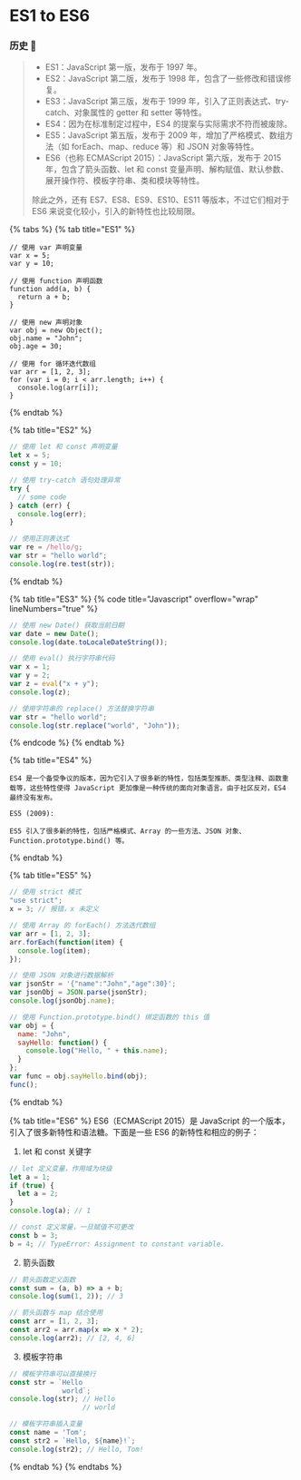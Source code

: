 # ES1 to ES6

### 历史 :tada:

> * ES1：JavaScript 第一版，发布于 1997 年。
> * ES2：JavaScript 第二版，发布于 1998 年，包含了一些修改和错误修复。
> * ES3：JavaScript 第三版，发布于 1999 年，引入了正则表达式、try-catch、对象属性的 getter 和 setter 等特性。
> * ES4：因为在标准制定过程中，ES4 的提案与实际需求不符而被废除。
> * ES5：JavaScript 第五版，发布于 2009 年，增加了严格模式、数组方法（如 forEach、map、reduce 等）和 JSON 对象等特性。
> * ES6（也称 ECMAScript 2015）：JavaScript 第六版，发布于 2015 年，包含了箭头函数、let 和 const 变量声明、解构赋值、默认参数、展开操作符、模板字符串、类和模块等特性。
>
> 除此之外，还有 ES7、ES8、ES9、ES10、ES11 等版本，不过它们相对于 ES6 来说变化较小，引入的新特性也比较局限。

{% tabs %}
{% tab title="ES1" %}
```
// 使用 var 声明变量
var x = 5;
var y = 10;

// 使用 function 声明函数
function add(a, b) {
  return a + b;
}

// 使用 new 声明对象
var obj = new Object();
obj.name = "John";
obj.age = 30;

// 使用 for 循环迭代数组
var arr = [1, 2, 3];
for (var i = 0; i < arr.length; i++) {
  console.log(arr[i]);
}

```
{% endtab %}

{% tab title="ES2" %}
```javascript
// 使用 let 和 const 声明变量
let x = 5;
const y = 10;

// 使用 try-catch 语句处理异常
try {
  // some code
} catch (err) {
  console.log(err);
}

// 使用正则表达式
var re = /hello/g;
var str = "hello world";
console.log(re.test(str));

```
{% endtab %}

{% tab title="ES3" %}
{% code title="Javascript" overflow="wrap" lineNumbers="true" %}
```javascript
// 使用 new Date() 获取当前日期
var date = new Date();
console.log(date.toLocaleDateString());

// 使用 eval() 执行字符串代码
var x = 1;
var y = 2;
var z = eval("x + y");
console.log(z);

// 使用字符串的 replace() 方法替换字符串
var str = "hello world";
console.log(str.replace("world", "John"));

```
{% endcode %}
{% endtab %}

{% tab title="ES4" %}
```
ES4 是一个备受争议的版本，因为它引入了很多新的特性，包括类型推断、类型注释、函数重载等，这些特性使得 JavaScript 更加像是一种传统的面向对象语言。由于社区反对，ES4 最终没有发布。

ES5 (2009):

ES5 引入了很多新的特性，包括严格模式、Array 的一些方法、JSON 对象、Function.prototype.bind() 等。
```
{% endtab %}

{% tab title="ES5" %}
```javascript
// 使用 strict 模式
"use strict";
x = 3; // 报错，x 未定义

// 使用 Array 的 forEach() 方法迭代数组
var arr = [1, 2, 3];
arr.forEach(function(item) {
  console.log(item);
});

// 使用 JSON 对象进行数据解析
var jsonStr = '{"name":"John","age":30}';
var jsonObj = JSON.parse(jsonStr);
console.log(jsonObj.name);

// 使用 Function.prototype.bind() 绑定函数的 this 值
var obj = {
  name: "John",
  sayHello: function() {
    console.log("Hello, " + this.name);
  }
};
var func = obj.sayHello.bind(obj);
func();
```
{% endtab %}

{% tab title="ES6" %}
ES6（ECMAScript 2015）是 JavaScript 的一个版本，引入了很多新特性和语法糖。下面是一些 ES6 的新特性和相应的例子：

1. let 和 const 关键字

```javascript
// let 定义变量，作用域为块级
let a = 1;
if (true) {
  let a = 2;
}
console.log(a); // 1

// const 定义常量，一旦赋值不可更改
const b = 3;
b = 4; // TypeError: Assignment to constant variable.


```

2. 箭头函数

```javascript
// 箭头函数定义函数
const sum = (a, b) => a + b;
console.log(sum(1, 2)); // 3

// 箭头函数与 map 结合使用
const arr = [1, 2, 3];
const arr2 = arr.map(x => x * 2);
console.log(arr2); // [2, 4, 6]


```

3. 模板字符串

```javascript
// 模板字符串可以直接换行
const str = `Hello
             world`;
console.log(str); // Hello
                  // world

// 模板字符串插入变量
const name = 'Tom';
const str2 = `Hello, ${name}!`;
console.log(str2); // Hello, Tom!


```
{% endtab %}
{% endtabs %}









